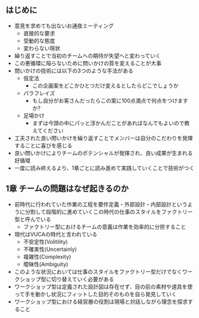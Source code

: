 ## はじめに
- 意見を求めても出ないお通夜ミーティング
  - 直接的な要求
  - 受動的な態度
  - 変わらない現状
- 繰り返すことで当初のチームへの期待が失望へと変わっていく
- この悪循環に陥らないために問いかけの質を変えることが大事
- 問いかけの技術には以下の3つのような手法がある
  - 仮定法
    - この企画案をどこかひとつだけ変えるとしたらどこでしょうか
  - パラフレイズ
    - もし自分がお客さんだったらこの案に100点満点で何点をつけますか?
  - 足場かけ
    - まずは今頭の中にパッと浮かんだことがあればなんでもよいので教えてください
- 工夫された良い問いかけを繰り返すことでメンバーは自分のこだわりを発揮することに喜びを感じる
- 良い問いかけによりチームのポテンシャルが発揮され、良い成果が生まれる好循環
- 一度に読み終えるより、1章ごとに読み進めて実践していくことで技術がつく

## 1章 チームの問題はなぜ起きるのか
- 前時代に行われていた作業の工程を要件定義・外部設計・内部設計というように分割して段階的に進めていくこの時代の仕事のスタイルをファクトリー型と呼んでいる
  - ファクトリー型におけるチームの意義は作業を効率的に分担すること
- 現代はVUCAの時代と言われている
  - 不安定性(Volitility)
  - 不確実性(Uncertainly)
  - 複雑性(Complexity)
  - 曖昧性(Ambiguity)
- このような状況においては仕事のスタイルをファクトリー型だけでなくワークショップ型に切り替えていく必要がある
- ワークショップ型は定義された設計図は存在せず、目の前の素材や道具を使って手を動かし状況にフィットした目的そのものを自ら発見していく
- ワークショップ型における経営層の役割は現場と対話しながら理念を探求すること
